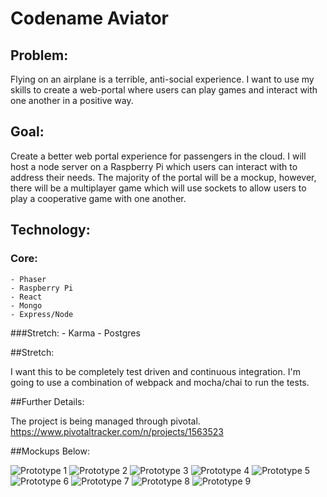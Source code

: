 # Codename Aviator

## Problem:

  Flying on an airplane is a terrible, anti-social experience.  I want to use my skills to create a web-portal where users can play games and interact with one another in a positive way.  

## Goal:

  Create a better web portal experience for passengers in the cloud.  I will host a node server on a Raspberry Pi which users can interact with to address their needs.  The majority of the portal will be a mockup, however, there will be a multiplayer game which will use sockets to allow users to play a cooperative game with one another.

## Technology:



### Core:
	- Phaser
	- Raspberry Pi
	- React
	- Mongo
	- Express/Node

###Stretch:
	- Karma
	- Postgres


##Stretch:  

  I want this to be completely test driven and continuous integration.  I'm going to use a combination of webpack and mocha/chai to run the tests.

##Further Details:

  The project is being managed through pivotal.  
  https://www.pivotaltracker.com/n/projects/1563523

##Mockups Below:

![Prototype 1](Prototypes/1Prototype.jpg)
![Prototype 2](Prototypes/2Prototype.jpg)
![Prototype 3](Prototypes/3Prototype.jpg)
![Prototype 4](Prototypes/4Prototype.jpg)
![Prototype 5](Prototypes/5Prototype.jpg)
![Prototype 6](Prototypes/6Prototype.jpg)
![Prototype 7](Prototypes/7Prototype.jpg)
![Prototype 8](Prototypes/8Prototype.jpg)
![Prototype 9](Prototypes/9Prototype.jpg)

